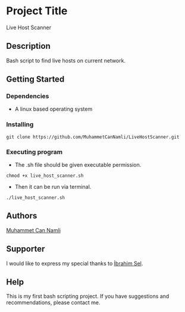 # Project Title

Live Host Scanner 

## Description

Bash script to find live hosts on current network.

## Getting Started

### Dependencies

* A linux based operating system

### Installing

```
git clone https://github.com/MuhammetCanNamli/LiveHostScanner.git
```

### Executing program

* The .sh file should be given executable permission.
```
chmod +x live_host_scanner.sh
```

* Then it can be run via terminal.
```
./live_host_scanner.sh
```


## Authors

[Muhammet Can Namli](https://www.linkedin.com/in/muhammet-can-naml%C4%B1-9556311b9/)

## Supporter
I would like to express my special thanks to [İbrahim Sel](https://github.com/ibrahimsel).

## Help
This is my first bash scripting project. If you have suggestions and recommendations, please contact me.
